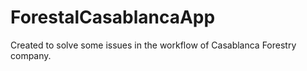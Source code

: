 # ForestalCasablancaApp
Created to solve some issues in the workflow of Casablanca Forestry company.
